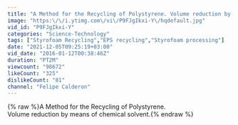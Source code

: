 ```yaml
---
title: "A Method for the Recycling of Polystyrene. Volume reduction by means of chemical solvent."
image: "https:\/\/i.ytimg.com\/vi\/P9FJgIkxi-Y\/hqdefault.jpg"
vid_id: "P9FJgIkxi-Y"
categories: "Science-Technology"
tags: ["Styrofoam Recycling","EPS recycling","Styrofoam processing"]
date: "2021-12-05T09:25:19+03:00"
vid_date: "2016-01-12T00:38:46Z"
duration: "PT2M"
viewcount: "98672"
likeCount: "325"
dislikeCount: "81"
channel: "Felipe Calderon"
---
```

{% raw %}A Method for the Recycling of Polystyrene.<br />Volume reduction by means of chemical solvent.{% endraw %}
